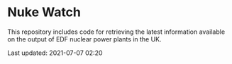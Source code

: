 # Nuke Watch

This repository includes code for retrieving the latest information available on the output of EDF nuclear power plants in the UK.

Last updated: 2021-07-07 02:20
